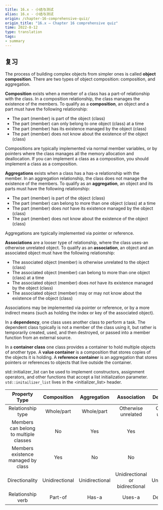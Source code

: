 ```yaml
---
title: 16.x - 小结与测试
alias: 16.x - 小结与测试
origin: /chapter-16-comprehensive-quiz/
origin_title: "16.x — Chapter 16 comprehensive quiz"
time: 2022-8-12
type: translation
tags:
- summary
---
```


## 复习

The process of building complex objects from simpler ones is called **object composition**. There are two types of object composition: composition, and aggregation.

**Composition** exists when a member of a class has a part-of relationship with the class. In a composition relationship, the class manages the existence of the members. To qualify as a **composition**, an object and a part must have the following relationship:

-   The part (member) is part of the object (class)
-   The part (member) can only belong to one object (class) at a time
-   The part (member) has its existence managed by the object (class)
-   The part (member) does not know about the existence of the object (class)

Compositions are typically implemented via normal member variables, or by pointers where the class manages all the memory allocation and deallocation. If you can implement a class as a composition, you should implement a class as a composition.

**Aggregations** exists when a class has a has-a relationship with the member. In an aggregation relationship, the class does not manage the existence of the members. To qualify as an **aggregation**, an object and its parts must have the following relationship:

-   The part (member) is part of the object (class)
-   The part (member) can belong to more than one object (class) at a time
-   The part (member) does _not_ have its existence managed by the object (class)
-   The part (member) does not know about the existence of the object (class)

Aggregations are typically implemented via pointer or reference.

**Associations** are a looser type of relationship, where the class uses-an otherwise unrelated object. To qualify as an **association**, an object and an associated object must have the following relationship:

-   The associated object (member) is otherwise unrelated to the object (class)
-   The associated object (member) can belong to more than one object (class) at a time
-   The associated object (member) does _not_ have its existence managed by the object (class)
-   The associated object (member) may or may not know about the existence of the object (class)

Associations may be implemented via pointer or reference, or by a more indirect means (such as holding the index or key of the associated object).

In a **dependency**, one class uses another class to perform a task. The dependent class typically is not a member of the class using it, but rather is temporarily created, used, and then destroyed, or passed into a member function from an external source.

In a **container class** one class provides a container to hold multiple objects of another type. A **value container** is a composition that stores copies of the objects it is holding. A **reference container** is an aggregation that stores pointers or references to objects that live outside the container.

std::initializer_list can be used to implement constructors, assignment operators, and other functions that accept a list initialization parameter. `std::initailizer_list` lives in the <initializer_list> header.


|Property Type|Composition	|Aggregation	|Association	|Dependency|
|:----:|:----:|:----:|:----:|:----:|
|Relationship type	|Whole/part	|Whole/part|	Otherwise unrelated|	Otherwise unrelated
|Members can belong to multiple classes|	No	|Yes	|Yes	|Yes
|Members existence managed by class	|Yes	|No	|No	|No
|Directionality	|Unidirectional	|Unidirectional	|Unidirectional or bidirectional|	Unidirectional
|Relationship verb	|Part-of	|Has-a	|Uses-a|	Depends-on
